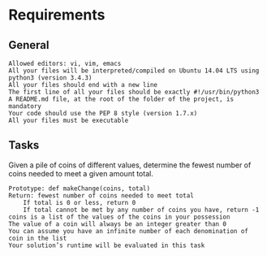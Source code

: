 # Requirements
## General

    Allowed editors: vi, vim, emacs
    All your files will be interpreted/compiled on Ubuntu 14.04 LTS using python3 (version 3.4.3)
    All your files should end with a new line
    The first line of all your files should be exactly #!/usr/bin/python3
    A README.md file, at the root of the folder of the project, is mandatory
    Your code should use the PEP 8 style (version 1.7.x)
    All your files must be executable

## Tasks

Given a pile of coins of different values, determine the fewest number of coins needed to meet a given amount total.

    Prototype: def makeChange(coins, total)
    Return: fewest number of coins needed to meet total
        If total is 0 or less, return 0
        If total cannot be met by any number of coins you have, return -1
    coins is a list of the values of the coins in your possession
    The value of a coin will always be an integer greater than 0
    You can assume you have an infinite number of each denomination of coin in the list
    Your solution’s runtime will be evaluated in this task
